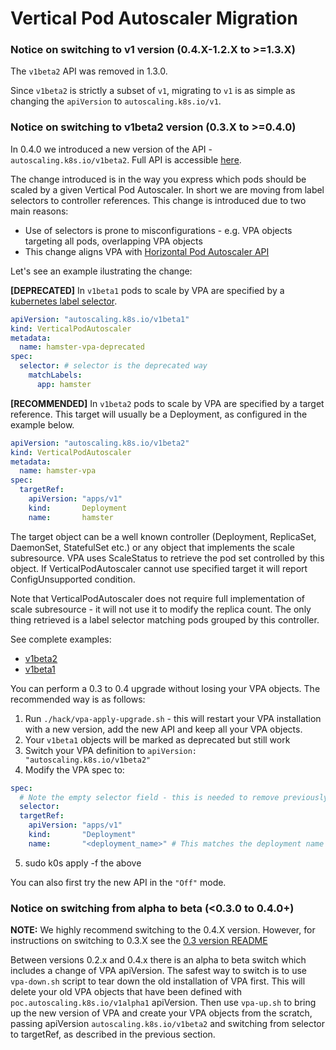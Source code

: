 # Vertical Pod Autoscaler Migration

### Notice on switching to v1 version (0.4.X-1.2.X to >=1.3.X)

The `v1beta2` API was removed in 1.3.0.

Since `v1beta2` is strictly a subset of `v1`, migrating to `v1` is as simple as
changing the `apiVersion` to `autoscaling.k8s.io/v1`.

### Notice on switching to v1beta2 version (0.3.X to >=0.4.0)

In 0.4.0 we introduced a new version of the API - `autoscaling.k8s.io/v1beta2`.
Full API is accessible [here](https://github.com/kubernetes/autoscaler/blob/master/vertical-pod-autoscaler/pkg/apis/autoscaling.k8s.io/v1beta2/types.go).

The change introduced is in the way you express which pods should be scaled by a
given Vertical Pod Autoscaler. In short we are moving from label selectors to
controller references. This change is introduced due to two main reasons:
* Use of selectors is prone to misconfigurations - e.g. VPA objects targeting
all pods, overlapping VPA objects
* This change aligns VPA with [Horizontal Pod Autoscaler
  API](https://github.com/kubernetes/api/blob/master/autoscaling/v1/types.go)

Let's see an example ilustrating the change:

**[DEPRECATED]** In `v1beta1` pods to scale by VPA are specified by a
[kubernetes label selector](https://kubernetes.io/docs/concepts/overview/working-with-objects/labels/#label-selectors).

```yaml
apiVersion: "autoscaling.k8s.io/v1beta1"
kind: VerticalPodAutoscaler
metadata:
  name: hamster-vpa-deprecated
spec:
  selector: # selector is the deprecated way
    matchLabels:
      app: hamster
```

**[RECOMMENDED]** In `v1beta2` pods to scale by VPA are specified by a
target reference. This target will usually be a Deployment, as configured in the
example below.

```yaml
apiVersion: "autoscaling.k8s.io/v1beta2"
kind: VerticalPodAutoscaler
metadata:
  name: hamster-vpa
spec:
  targetRef:
    apiVersion: "apps/v1"
    kind:       Deployment
    name:       hamster
```

The target object can be a well known controller (Deployment, ReplicaSet, DaemonSet, StatefulSet etc.)
or any object that implements the scale subresource. VPA uses ScaleStatus to
retrieve the pod set controlled by this object.
If VerticalPodAutoscaler cannot use specified target it will report
ConfigUnsupported condition.

Note that VerticalPodAutoscaler does not require full implementation
of scale subresource - it will not use it to modify the replica count.
The only thing retrieved is a label selector matching pods grouped by this controller.

See complete examples:
* [v1beta2](./examples/hamster.yaml)
* [v1beta1](./examples/hamster-deprecated.yaml)

You can perform a 0.3 to 0.4 upgrade without losing your VPA objects.
The recommended way is as follows:

1. Run `./hack/vpa-apply-upgrade.sh` - this will restart your VPA installation with
a new version, add the new API and keep all your VPA objects.
1. Your `v1beta1` objects will be marked as deprecated but still work
1. Switch your VPA definition to
`apiVersion: "autoscaling.k8s.io/v1beta2"`
1. Modify the VPA spec to:
```yaml
spec:
  # Note the empty selector field - this is needed to remove previously defined selector
  selector:
  targetRef:
    apiVersion: "apps/v1"
    kind:       "Deployment"
    name:       "<deployment_name>" # This matches the deployment name
```
5. sudo k0s apply -f the above

You can also first try the new API in the `"Off"` mode.

### Notice on switching from alpha to beta (<0.3.0 to 0.4.0+)

**NOTE:** We highly recommend switching to the 0.4.X version. However,
for instructions on switching to 0.3.X see the [0.3 version README](https://github.com/kubernetes/autoscaler/blob/vpa-release-0.3/vertical-pod-autoscaler/README.md)

Between versions 0.2.x and 0.4.x there is an alpha to beta switch which includes
a change of VPA apiVersion. The safest way to switch is to use `vpa-down.sh`
script to tear down the old installation of VPA first. This will delete your old
VPA objects that have been defined with `poc.autoscaling.k8s.io/v1alpha1`
apiVersion. Then use `vpa-up.sh` to bring up the new version of VPA and create
your VPA objects from the scratch, passing apiVersion
`autoscaling.k8s.io/v1beta2` and switching from selector to targetRef, as
described in the previous section.
